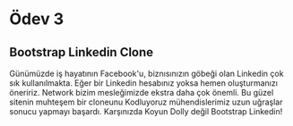 # Ödev 3

## Bootstrap Linkedin Clone

Günümüzde iş hayatının Facebook'u, biznısınızın göbeği olan Linkedin çok sık kullanılmakta. Eğer bir Linkedin hesabınız yoksa hemen oluşturmanızı öneririz. Network bizim mesleğimizde ekstra daha çok önemli. Bu güzel sitenin muhteşem bir cloneunu Kodluyoruz mühendislerimiz uzun uğraşlar sonucu yapmayı başardı. Karşınızda Koyun Dolly değil Bootstrap Linkedin!

